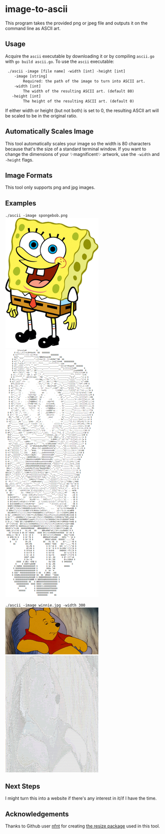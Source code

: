 # image-to-ascii
This program takes the provided png or jpeg file and outputs it on the command line as ASCII art.

## Usage
Acquire the `ascii` executable by downloading it or by compiling `ascii.go` with `go build ascii.go`.
To use the `ascii` executable:
```
 ./ascii -image [file name] -width [int] -height [int]
    -image [string]
        Required: the path of the image to turn into ASCII art.
    -width [int]
        The width of the resulting ASCII art. (default 80)
   -height [int]
        The height of the resulting ASCII art. (default 0)
  ```      
  If either width or height (but not both) is set to 0, the resulting ASCII art will be scaled to be in the original ratio.
  
  ## Automatically Scales Image
  This tool automatically scales your image so the width is 80 characters because that's the size of a standard terminal window. If you want to change the dimensions of your ✨magnificent✨ artwork, use the `-width` and `-height` flags.

  ## Image Formats
  This tool only supports png and jpg images.

  ## Examples
  `./ascii -image spongebob.png` </br>
  <img src="./example_images/spongebob.png" width=300>
  <img src="./example_images/spongebob_ascii.png" width=300>

  `./ascii -image winnie.jpg -width 300` </br>
  <img src="./example_images/winnie.jpg" width=300>
  <img src="./example_images/winnie_ascii.png" width=300>

  ## Next Steps
  I might turn this into a website if there's any interest in it/if I have the time.

  ## Acknowledgements
  Thanks to Github user [nfnt](https://github.com/nfnt) for creating [the resize package](https://github.com/nfnt/resize) used in this tool.